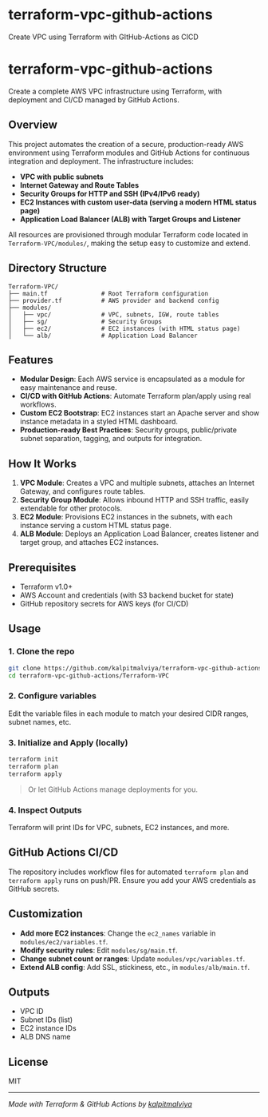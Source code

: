 # terraform-vpc-github-actions
Create VPC using Terraform with GItHub-Actions as CICD


# terraform-vpc-github-actions

Create a complete AWS VPC infrastructure using Terraform, with deployment and CI/CD managed by GitHub Actions.

## Overview

This project automates the creation of a secure, production-ready AWS environment using Terraform modules and GitHub Actions for continuous integration and deployment. The infrastructure includes:

- **VPC with public subnets**
- **Internet Gateway and Route Tables**
- **Security Groups for HTTP and SSH (IPv4/IPv6 ready)**
- **EC2 Instances with custom user-data (serving a modern HTML status page)**
- **Application Load Balancer (ALB) with Target Groups and Listener**

All resources are provisioned through modular Terraform code located in `Terraform-VPC/modules/`, making the setup easy to customize and extend.

## Directory Structure

```
Terraform-VPC/
├── main.tf               # Root Terraform configuration
├── provider.tf           # AWS provider and backend config
├── modules/
│   ├── vpc/              # VPC, subnets, IGW, route tables
│   ├── sg/               # Security Groups
│   ├── ec2/              # EC2 instances (with HTML status page)
│   └── alb/              # Application Load Balancer
```

## Features

- **Modular Design**: Each AWS service is encapsulated as a module for easy maintenance and reuse.
- **CI/CD with GitHub Actions**: Automate Terraform plan/apply using real workflows.
- **Custom EC2 Bootstrap**: EC2 instances start an Apache server and show instance metadata in a styled HTML dashboard.
- **Production-ready Best Practices**: Security groups, public/private subnet separation, tagging, and outputs for integration.

## How It Works

1. **VPC Module**: Creates a VPC and multiple subnets, attaches an Internet Gateway, and configures route tables.
2. **Security Group Module**: Allows inbound HTTP and SSH traffic, easily extendable for other protocols.
3. **EC2 Module**: Provisions EC2 instances in the subnets, with each instance serving a custom HTML status page.
4. **ALB Module**: Deploys an Application Load Balancer, creates listener and target group, and attaches EC2 instances.

## Prerequisites

- Terraform v1.0+
- AWS Account and credentials (with S3 backend bucket for state)
- GitHub repository secrets for AWS keys (for CI/CD)

## Usage

### 1. Clone the repo
```sh
git clone https://github.com/kalpitmalviya/terraform-vpc-github-actions.git
cd terraform-vpc-github-actions/Terraform-VPC
```

### 2. Configure variables
Edit the variable files in each module to match your desired CIDR ranges, subnet names, etc.

### 3. Initialize and Apply (locally)
```sh
terraform init
terraform plan
terraform apply
```
> Or let GitHub Actions manage deployments for you.

### 4. Inspect Outputs
Terraform will print IDs for VPC, subnets, EC2 instances, and more.

## GitHub Actions CI/CD

The repository includes workflow files for automated `terraform plan` and `terraform apply` runs on push/PR. Ensure you add your AWS credentials as GitHub secrets.

## Customization

- **Add more EC2 instances**: Change the `ec2_names` variable in `modules/ec2/variables.tf`.
- **Modify security rules**: Edit `modules/sg/main.tf`.
- **Change subnet count or ranges**: Update `modules/vpc/variables.tf`.
- **Extend ALB config**: Add SSL, stickiness, etc., in `modules/alb/main.tf`.

## Outputs

- VPC ID
- Subnet IDs (list)
- EC2 instance IDs
- ALB DNS name

## License

MIT

---

*Made with Terraform & GitHub Actions by [kalpitmalviya](https://github.com/kalpitmalviya)*